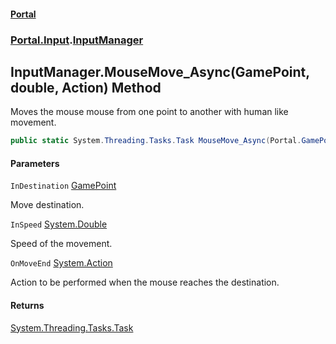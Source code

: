 #### [Portal](index.md 'index')
### [Portal.Input](Portal.Input.md 'Portal.Input').[InputManager](InputManager.md 'Portal.Input.InputManager')

## InputManager.MouseMove_Async(GamePoint, double, Action) Method

Moves the mouse mouse from one point to another with human like movement.

```csharp
public static System.Threading.Tasks.Task MouseMove_Async(Portal.GamePoint InDestination, double InSpeed, System.Action? OnMoveEnd=null);
```
#### Parameters

<a name='Portal.Input.InputManager.MouseMove_Async(Portal.GamePoint,double,System.Action).InDestination'></a>

`InDestination` [GamePoint](GamePoint.md 'Portal.GamePoint')

Move destination.

<a name='Portal.Input.InputManager.MouseMove_Async(Portal.GamePoint,double,System.Action).InSpeed'></a>

`InSpeed` [System.Double](https://docs.microsoft.com/en-us/dotnet/api/System.Double 'System.Double')

Speed of the movement.

<a name='Portal.Input.InputManager.MouseMove_Async(Portal.GamePoint,double,System.Action).OnMoveEnd'></a>

`OnMoveEnd` [System.Action](https://docs.microsoft.com/en-us/dotnet/api/System.Action 'System.Action')

Action to be performed when the mouse reaches the destination.

#### Returns
[System.Threading.Tasks.Task](https://docs.microsoft.com/en-us/dotnet/api/System.Threading.Tasks.Task 'System.Threading.Tasks.Task')